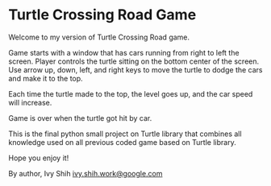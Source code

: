 Turtle Crossing Road Game
=========================

Welcome to my version of Turtle Crossing Road game.  

Game starts with a window that has cars running from right to left the screen.
Player controls the turtle sitting on the bottom center of the screen.
Use arrow up, down, left, and right keys to move the turtle to dodge the cars and make it to the top.

Each time the turtle made to the top, the level goes up, and the car speed will increase.

Game is over when the turtle got hit by car.


This is the final python small project on Turtle library that combines all knowledge used on all previous coded game based on Turtle library.

Hope you enjoy it!

By author, Ivy Shih ivy.shih.work@google.com
